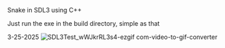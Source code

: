 Snake in SDL3 using C++

Just run the exe in the build directory, simple as that

3-25-2025
![SDL3Test_wWJkrRL3s4-ezgif com-video-to-gif-converter](https://github.com/user-attachments/assets/cee74407-4be4-42a4-af2a-29377905cda7)
